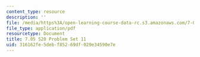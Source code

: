 ```yaml
---
content_type: resource
description: ''
file: /media/https%3A/open-learning-course-data-rc.s3.amazonaws.com/7-05-general-biochemistry-spring-2020/316162fe5debf85269df029e34590e7e_MIT7_05S20_Pset11.pdf
file_type: application/pdf
resourcetype: Document
title: 7.05 S20 Problem Set 11
uid: 316162fe-5deb-f852-69df-029e34590e7e
---
```

